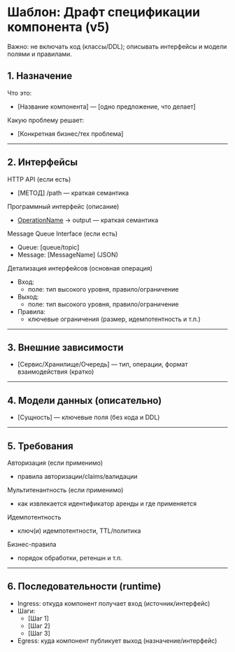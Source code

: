 # Шаблон: Драфт спецификации компонента (v5)

Важно: не включать код (классы/DDL); описывать интерфейсы и модели полями и правилами.

## 1. Назначение

Что это:
- [Название компонента] — [одно предложение, что делает]

Какую проблему решает:
- [Конкретная бизнес/тех проблема]

---
## 2. Интерфейсы

HTTP API (если есть)
- [МЕТОД] /path — краткая семантика

Программный интерфейс (описание)
- [OperationName](input) → output — краткая семантика

Message Queue Interface (если есть)
- Queue: [queue/topic]
- Message: [MessageName] (JSON)

Детализация интерфейсов (основная операция)
- Вход:
  - поле: тип высокого уровня, правило/ограничение
- Выход:
  - поле: тип высокого уровня, правило/ограничение
- Правила:
  - ключевые ограничения (размер, идемпотентность и т.п.)

---
## 3. Внешние зависимости
- [Сервис/Хранилище/Очередь] — тип, операции, формат взаимодействия (кратко)

---
## 4. Модели данных (описательно)
- [Сущность] — ключевые поля (без кода и DDL)

---
## 5. Требования

Авторизация (если применимо)
- правила авторизации/claims/валидации

Мультитенантность (если применимо)
- как извлекается идентификатор аренды и где применяется

Идемпотентность
- ключ(и) идемпотентности, TTL/политика

Бизнес-правила
- порядок обработки, ретеншн и т.п.

---
## 6. Последовательности (runtime)
- Ingress: откуда компонент получает вход (источник/интерфейс)
- Шаги:
  - [Шаг 1]
  - [Шаг 2]
  - [Шаг 3]
- Egress: куда компонент публикует выход (назначение/интерфейс)



